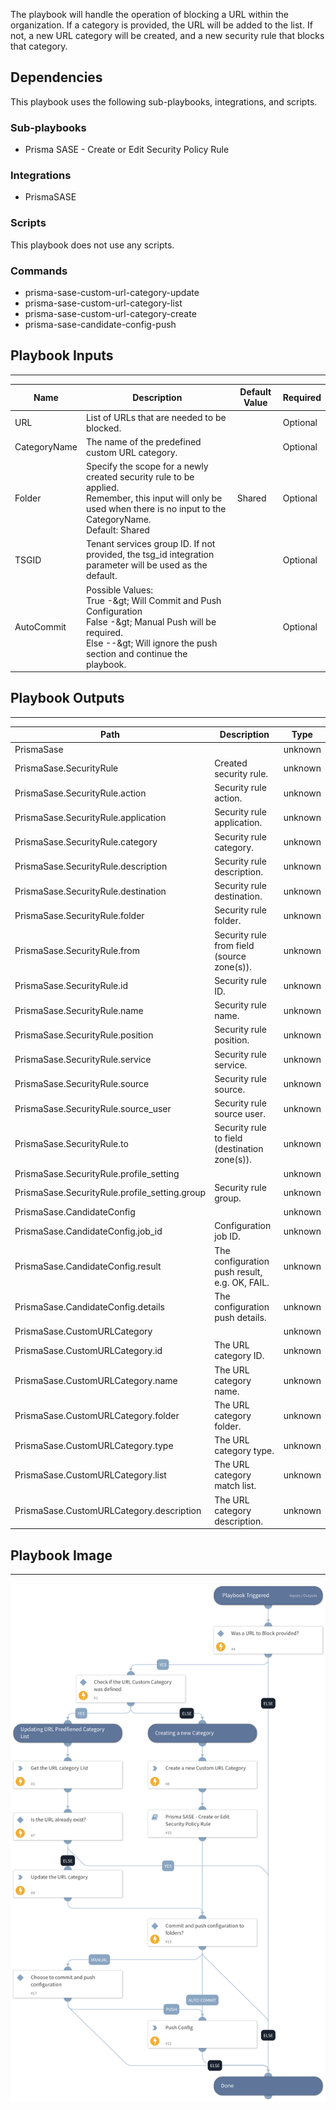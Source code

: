 The playbook will handle the operation of blocking a URL within the organization.
If a category is provided, the URL will be added to the list.
If not, a new URL category will be created, and a new security rule that blocks that category.

## Dependencies

This playbook uses the following sub-playbooks, integrations, and scripts.

### Sub-playbooks

* Prisma SASE - Create or Edit Security Policy Rule

### Integrations

* PrismaSASE

### Scripts

This playbook does not use any scripts.

### Commands

* prisma-sase-custom-url-category-update
* prisma-sase-custom-url-category-list
* prisma-sase-custom-url-category-create
* prisma-sase-candidate-config-push

## Playbook Inputs

---

| **Name** | **Description** | **Default Value** | **Required** |
| --- | --- | --- | --- |
| URL | List of URLs that are needed to be blocked. |  | Optional |
| CategoryName | The name of the predefined custom URL category. |  | Optional |
| Folder | Specify the scope for a newly created security rule to be applied.<br/>Remember, this input will only be used when there is no input to the CategoryName.<br/>Default: Shared | Shared | Optional |
| TSGID | Tenant services group ID. If not provided, the tsg_id integration parameter will be used as the default. |  | Optional |
| AutoCommit | Possible Values:<br/>True -&amp;gt; Will Commit and Push Configuration<br/>False -&amp;gt; Manual Push will be required.<br/>Else --&amp;gt; Will ignore the push section and continue the playbook. |  | Optional |

## Playbook Outputs

---

| **Path** | **Description** | **Type** |
| --- | --- | --- |
| PrismaSase |  | unknown |
| PrismaSase.SecurityRule | Created security rule. | unknown |
| PrismaSase.SecurityRule.action | Security rule action. | unknown |
| PrismaSase.SecurityRule.application | Security rule application. | unknown |
| PrismaSase.SecurityRule.category | Security rule category. | unknown |
| PrismaSase.SecurityRule.description | Security rule description. | unknown |
| PrismaSase.SecurityRule.destination | Security rule destination. | unknown |
| PrismaSase.SecurityRule.folder | Security rule folder. | unknown |
| PrismaSase.SecurityRule.from | Security rule from field \(source zone\(s\)\). | unknown |
| PrismaSase.SecurityRule.id | Security rule ID. | unknown |
| PrismaSase.SecurityRule.name | Security rule name. | unknown |
| PrismaSase.SecurityRule.position | Security rule position. | unknown |
| PrismaSase.SecurityRule.service | Security rule service. | unknown |
| PrismaSase.SecurityRule.source | Security rule source. | unknown |
| PrismaSase.SecurityRule.source_user | Security rule source user. | unknown |
| PrismaSase.SecurityRule.to | Security rule to field \(destination zone\(s\)\). | unknown |
| PrismaSase.SecurityRule.profile_setting |  | unknown |
| PrismaSase.SecurityRule.profile_setting.group | Security rule group. | unknown |
| PrismaSase.CandidateConfig |  | unknown |
| PrismaSase.CandidateConfig.job_id | Configuration job ID. | unknown |
| PrismaSase.CandidateConfig.result | The configuration push result, e.g. OK, FAIL. | unknown |
| PrismaSase.CandidateConfig.details | The configuration push details. | unknown |
| PrismaSase.CustomURLCategory |  | unknown |
| PrismaSase.CustomURLCategory.id | The URL category ID. | unknown |
| PrismaSase.CustomURLCategory.name | The URL category name. | unknown |
| PrismaSase.CustomURLCategory.folder | The URL category folder. | unknown |
| PrismaSase.CustomURLCategory.type | The URL category type. | unknown |
| PrismaSase.CustomURLCategory.list | The URL category match list. | unknown |
| PrismaSase.CustomURLCategory.description | The URL category description. | unknown |

## Playbook Image

---

![Prisma SASE - Block URL](../doc_files/Prisma_SASE_-_Block_URL.png)

